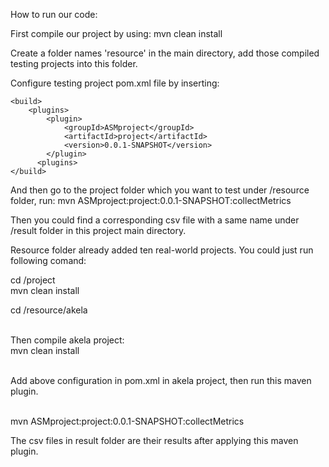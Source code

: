 How to run our code:

First compile our project by using:
mvn clean install

Create a folder names 'resource' in the main directory, add those compiled testing projects into this folder.

Configure testing project pom.xml file by inserting:

```
<build>
    <plugins>
        <plugin>
            <groupId>ASMproject</groupId>
            <artifactId>project</artifactId>
            <version>0.0.1-SNAPSHOT</version>
        </plugin>
      <plugins>
</build>
```


And then go to the project folder which you want to test under /resource folder, run:
mvn ASMproject:project:0.0.1-SNAPSHOT:collectMetrics

Then you could find a corresponding csv file with a same name under /result folder in this project main directory.

Resource folder already added ten real-world projects. You could just run following comand:

cd /project
<br>mvn clean install

cd /resource/akela

<br>Then compile akela project:
<br>mvn clean install

<br>Add above configuration in pom.xml in akela project, then run this maven plugin.

<br>mvn ASMproject:project:0.0.1-SNAPSHOT:collectMetrics

The csv files in result folder are their results after applying this maven plugin.

